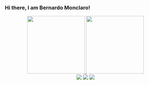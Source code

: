 ### Hi there, I am Bernardo Monclaro!
<div align="center">
  <a href="https://github.com/bernardomonclaro">
  <img height="180em" src="https://github-readme-stats.vercel.app/api/top-langs/?username=bernardomonclaro&layout=compact&langs_count=7&theme=tokyonight"/>
  <img height="180em" src="https://github-readme-stats.vercel.app/api?username=bernardomonclaro&show_icons=true&theme=tokyonight&include_all_commits=true&count_private=true"/>
<div>
  <a href="https://instagram.com/bernardomonclaro" target="_blank"><img src="https://img.shields.io/badge/-Instagram-%23E4405F?style=for-the-badge&logo=instagram&logoColor=white" target="_blank"></a>
  <a href = "mailto:bernardomonclaro@gmail.com"><img src="https://img.shields.io/badge/-Gmail-%23333?style=for-the-badge&logo=gmail&logoColor=white" target="_blank"></a>
  <a href="https://www.linkedin.com/in/bernardomonclaro/" target="_blank"><img src="https://img.shields.io/badge/-LinkedIn-%230077B5?style=for-the-badge&logo=linkedin&logoColor=white" target="_blank"></a>
</div>
